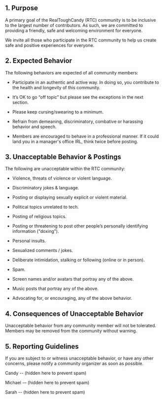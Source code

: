 ## 1. Purpose

A primary goal of the RealToughCandy (RTC) community is to be inclusive to the largest number of contributors. As such, we are committed to providing a friendly, safe and welcoming environment for everyone.

We invite all those who participate in the RTC community to help us create safe and positive experiences for everyone.

## 2. Expected Behavior

The following behaviors are expected of all community members:

- Participate in an authentic and active way. In doing so, you contribute to the health and longevity of this community.

- It’s OK to go “off topic” but please see the exceptions in the next section.

- Please keep cursing/swearing to a minimum.

- Refrain from demeaning, discriminatory, combative or harassing behavior and speech.

- Members are encouraged to behave in a professional manner. If it could land you in a manager's office IRL, think twice before posting.

## 3. Unacceptable Behavior & Postings

The following are unacceptable within the RTC community:

- Violence, threats of violence or violent language.

- Discriminatory jokes & language.

- Posting or displaying sexually explicit or violent material.

- Political topics unrelated to tech.

- Posting of religious topics.

- Posting or threatening to post other people’s personally identifying information ("doxing").

- Personal insults.

- Sexualized comments / jokes.

- Deliberate intimidation, stalking or following (online or in person).

- Spam.

- Screen names and/or avatars that portray any of the above. 

- Music posts that portray any of the above.

- Advocating for, or encouraging, any of the above behavior.

## 4. Consequences of Unacceptable Behavior

Unacceptable behavior from any community member will not be tolerated. Members may be removed from the community without warning. 

## 5. Reporting Guidelines

If you are subject to or witness unacceptable behavior, or have any other concerns, please notify a community organizer as soon as possible. 

Candy -- (hidden here to prevent spam)

Michael -– (hidden here to prevent spam)

Sarah -- (hidden here to prevent spam)
